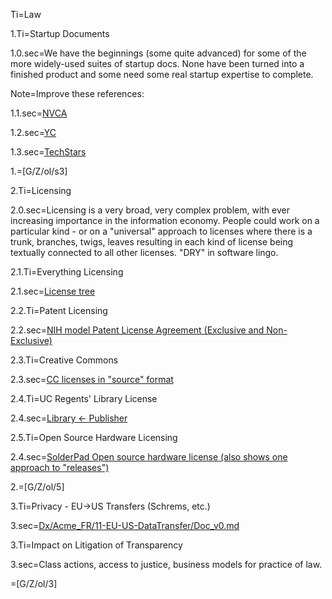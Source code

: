 Ti=Law

1.Ti=Startup Documents

1.0.sec=We have the beginnings (some quite advanced) for some of the more widely-used suites of startup docs.  None have been turned into a finished product and some need some real startup expertise to complete.

Note=Improve these references:

1.1.sec=<a href="/index.php?action=list&file=/Wx/org/nvca/">NVCA</a>

1.2.sec=<a href="index.php?action=list&file=/Wx/com/ycombinator/">YC</a>

1.3.sec=<a href="index.php?action=list&file=/Wx/com/ycombinator/">TechStars</a>

1.=[G/Z/ol/s3]


2.Ti=Licensing

2.0.sec=Licensing is a very broad, very complex problem, with ever increasing importance in the information economy.  People could work on a particular kind - or on a "universal" approach to licenses where there is a trunk, branches, twigs, leaves resulting in each kind of license being textually connected to all other licenses.  "DRY" in software lingo. 

2.1.Ti=Everything Licensing

2.1.sec=<a href="/index.php?action=source&file=GH/FutureCommerce/ULOM/Sec/License_Outline_v0.md">License tree</a>

2.2.Ti=Patent Licensing

2.2.sec=<a href="index.php?action=list&file=Wx/gov/nih/ott/License/Patent/Form/">NIH model Patent License Agreement (Exclusive and Non-Exclusive)</a>

2.3.Ti=Creative Commons

2.3.sec=<a href="index.php?action=list&file=Wx/org/creativecommons/License/4_0/">CC licenses in "source" format</a>

2.4.Ti=UC Regents' Library License

2.4.sec=<a href="index.php?action=list&file=Wx/org/cdlib/vendor/License/Form/">Library <- Publisher </a>

2.5.Ti=Open Source Hardware Licensing

2.4.sec=<a href="index.php?action=list&file=Wx/org/solderpad/License/Form/">SolderPad Open source hardware license (also shows one approach to "releases")</a>

2.=[G/Z/ol/5]

3.Ti=Privacy - EU->US Transfers (Schrems, etc.)

3.sec=<a href="index.php?action=doc&file=Dx/Acme_FR/11-EU-US-DataTransfer/Doc_v0.md">Dx/Acme_FR/11-EU-US-DataTransfer/Doc_v0.md</a>

3.Ti=Impact on Litigation of Transparency

3.sec=Class actions, access to justice, business models for practice of law.

=[G/Z/ol/3]